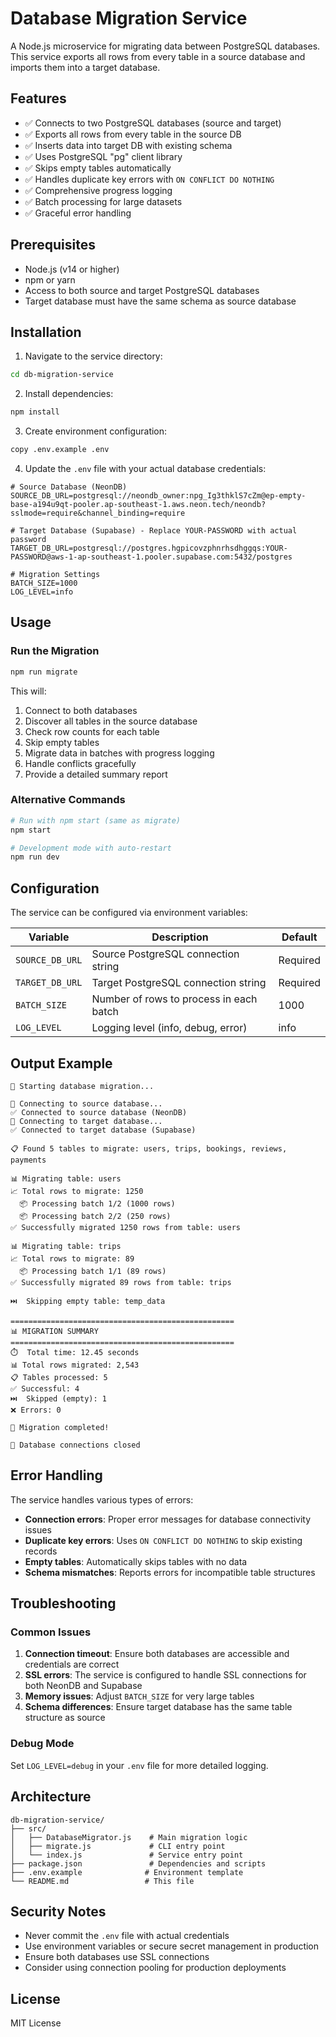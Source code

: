 # Database Migration Service

A Node.js microservice for migrating data between PostgreSQL databases. This service exports all rows from every table in a source database and imports them into a target database.

## Features

- ✅ Connects to two PostgreSQL databases (source and target)
- ✅ Exports all rows from every table in the source DB
- ✅ Inserts data into target DB with existing schema
- ✅ Uses PostgreSQL "pg" client library
- ✅ Skips empty tables automatically
- ✅ Handles duplicate key errors with `ON CONFLICT DO NOTHING`
- ✅ Comprehensive progress logging
- ✅ Batch processing for large datasets
- ✅ Graceful error handling

## Prerequisites

- Node.js (v14 or higher)
- npm or yarn
- Access to both source and target PostgreSQL databases
- Target database must have the same schema as source database

## Installation

1. Navigate to the service directory:

```bash
cd db-migration-service
```

2. Install dependencies:

```bash
npm install
```

3. Create environment configuration:

```bash
copy .env.example .env
```

4. Update the `.env` file with your actual database credentials:

```env
# Source Database (NeonDB)
SOURCE_DB_URL=postgresql://neondb_owner:npg_Ig3thklS7cZm@ep-empty-base-a194u9qt-pooler.ap-southeast-1.aws.neon.tech/neondb?sslmode=require&channel_binding=require

# Target Database (Supabase) - Replace YOUR-PASSWORD with actual password
TARGET_DB_URL=postgresql://postgres.hgpicovzphnrhsdhggqs:YOUR-PASSWORD@aws-1-ap-southeast-1.pooler.supabase.com:5432/postgres

# Migration Settings
BATCH_SIZE=1000
LOG_LEVEL=info
```

## Usage

### Run the Migration

```bash
npm run migrate
```

This will:

1. Connect to both databases
2. Discover all tables in the source database
3. Check row counts for each table
4. Skip empty tables
5. Migrate data in batches with progress logging
6. Handle conflicts gracefully
7. Provide a detailed summary report

### Alternative Commands

```bash
# Run with npm start (same as migrate)
npm start

# Development mode with auto-restart
npm run dev
```

## Configuration

The service can be configured via environment variables:

| Variable        | Description                             | Default  |
| --------------- | --------------------------------------- | -------- |
| `SOURCE_DB_URL` | Source PostgreSQL connection string     | Required |
| `TARGET_DB_URL` | Target PostgreSQL connection string     | Required |
| `BATCH_SIZE`    | Number of rows to process in each batch | 1000     |
| `LOG_LEVEL`     | Logging level (info, debug, error)      | info     |

## Output Example

```
🚀 Starting database migration...

🔌 Connecting to source database...
✅ Connected to source database (NeonDB)
🔌 Connecting to target database...
✅ Connected to target database (Supabase)

📋 Found 5 tables to migrate: users, trips, bookings, reviews, payments

📊 Migrating table: users
📈 Total rows to migrate: 1250
  📦 Processing batch 1/2 (1000 rows)
  📦 Processing batch 2/2 (250 rows)
✅ Successfully migrated 1250 rows from table: users

📊 Migrating table: trips
📈 Total rows to migrate: 89
  📦 Processing batch 1/1 (89 rows)
✅ Successfully migrated 89 rows from table: trips

⏭️  Skipping empty table: temp_data

==================================================
📊 MIGRATION SUMMARY
==================================================
⏱️  Total time: 12.45 seconds
📊 Total rows migrated: 2,543
📋 Tables processed: 5
✅ Successful: 4
⏭️  Skipped (empty): 1
❌ Errors: 0

🎉 Migration completed!

🔌 Database connections closed
```

## Error Handling

The service handles various types of errors:

- **Connection errors**: Proper error messages for database connectivity issues
- **Duplicate key errors**: Uses `ON CONFLICT DO NOTHING` to skip existing records
- **Empty tables**: Automatically skips tables with no data
- **Schema mismatches**: Reports errors for incompatible table structures

## Troubleshooting

### Common Issues

1. **Connection timeout**: Ensure both databases are accessible and credentials are correct
2. **SSL errors**: The service is configured to handle SSL connections for both NeonDB and Supabase
3. **Memory issues**: Adjust `BATCH_SIZE` for very large tables
4. **Schema differences**: Ensure target database has the same table structure as source

### Debug Mode

Set `LOG_LEVEL=debug` in your `.env` file for more detailed logging.

## Architecture

```
db-migration-service/
├── src/
│   ├── DatabaseMigrator.js    # Main migration logic
│   ├── migrate.js             # CLI entry point
│   └── index.js               # Service entry point
├── package.json               # Dependencies and scripts
├── .env.example              # Environment template
└── README.md                 # This file
```

## Security Notes

- Never commit the `.env` file with actual credentials
- Use environment variables or secure secret management in production
- Ensure both databases use SSL connections
- Consider using connection pooling for production deployments

## License

MIT License
